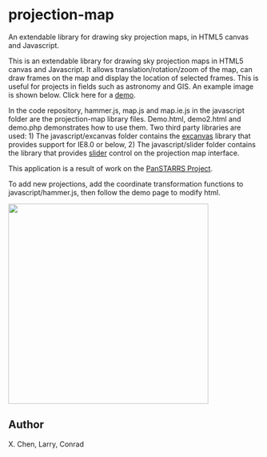 projection-map
==============

An extendable library for drawing sky projection maps, in HTML5 canvas and Javascript. 

This is an extendable library for drawing sky projection maps in HTML5 canvas and Javascript. It allows translation/rotation/zoom of the map, can draw frames on the map and display the location of selected frames. This is useful for projects in fields such as astronomy and GIS. An example image is shown below. Click here for a <a href="http://cssauh.com/xc/projectionmap/demo2.html">demo</a>.

In the code repository, 
hammer.js, map.js and map.ie.js in the javascript folder are the projection-map library files. Demo.html, demo2.html and demo.php demonstrates how to use them. Two third party libraries are used: 1) The javascript/excanvas folder contains the <a href="http://excanvas.sourceforge.net/">excanvas</a> library that provides support for IE8.0 or below, 2) The javascript/slider folder contains the library that provides <a href="http://webfx.eae.net/dhtml/slider/implementation.html">slider</a> control on the projection map interface. 

This application is a result of work on the <a href="http://pan-starrs.ifa.hawaii.edu/public/">PanSTARRS Project</a>.

To add new projections, add the coordinate transformation functions to javascript/hammer.js, 
then follow the demo page to modify html.

<img src="http://cssauh.com/xc/projectionmap/map.png" height="400">

Author
-----
X. Chen, Larry, Conrad
